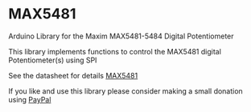 # MAX5481
Arduino Library for the Maxim MAX5481-5484 Digital Potentiometer

This library implements functions to control the MAX5481 digital Potentiometer(s) using SPI

See the datasheet for details [MAX5481](https://datasheets.maximintegrated.com/en/ds/MAX5481-MAX5484.pdf)

If you like and use this library please consider making a small donation using [PayPal](https://www.paypal.me/robertfchapman/5USD)
